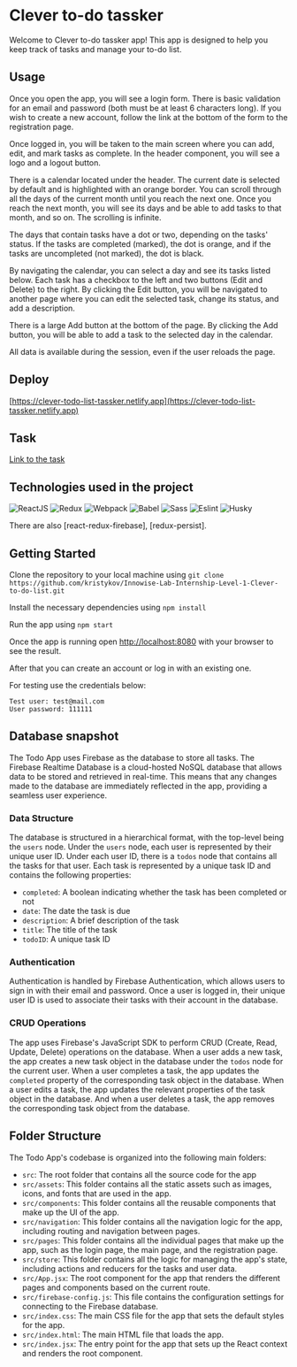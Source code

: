 # Clever to-do tassker

Welcome to Clever to-do tassker app! This app is designed to help you keep track of tasks and manage your to-do list.

## Usage

Once you open the app, you will see a login form. There is basic validation for an email and password (both must be at least 6 characters long). If you wish to create a new account, follow the link at the bottom of the form to the registration page.

Once logged in, you will be taken to the main screen where you can add, edit, and mark tasks as complete. In the header component, you will see a logo and a logout button.

There is a calendar located under the header. The current date is selected by default and is highlighted with an orange border. You can scroll through all the days of the current month until you reach the next one. Once you reach the next month, you will see its days and be able to add tasks to that month, and so on. The scrolling is infinite.

The days that contain tasks have a dot or two, depending on the tasks' status. If the tasks are completed (marked), the dot is orange, and if the tasks are uncompleted (not marked), the dot is black.

By navigating the calendar, you can select a day and see its tasks listed below. Each task has a checkbox to the left and two buttons (Edit and Delete) to the right. By clicking the Edit button, you will be navigated to another page where you can edit the selected task, change its status, and add a description.

There is a large Add button at the bottom of the page. By clicking the Add button, you will be able to add a task to the selected day in the calendar.

All data is available during the session, even if the user reloads the page.

## Deploy

[https://clever-todo-list-tassker.netlify.app](https://clever-todo-list-tassker.netlify.app)

## Task

[Link to the task](https://drive.google.com/file/d/1tG-0kA8bmJYkExUFQUzUT-AgxzVtohFE/view?usp=sharing)

## Technologies used in the project

![ReactJS](https://img.shields.io/badge/-ReactJS-0D1117?style=for-the-badge&logo=React)
![Redux](https://img.shields.io/badge/-Redux-0D1117?style=for-the-badge&logo=Redux)
![Webpack](https://img.shields.io/badge/-Webpack-0D1117?style=for-the-badge&logo=Webpack)
![Babel](https://img.shields.io/badge/-Babel-0D1117?style=for-the-badge&logo=Babel)
![Sass](https://img.shields.io/badge/-Sass-0D1117?style=for-the-badge&logo=Sass)
![Eslint](https://img.shields.io/badge/-Eslint-0D1117?style=for-the-badge&logo=Eslint)
![Husky](https://img.shields.io/badge/-Husky-0D1117?style=for-the-badge&logo=Husky)

There are also [react-redux-firebase], [redux-persist].

## Getting Started

Clone the repository to your local machine using `git clone https://github.com/kristykov/Innowise-Lab-Internship-Level-1-Clever-to-do-list.git`

Install the necessary dependencies using `npm install`

Run the app using `npm start`

Once the app is running open [http://localhost:8080](http://localhost:8080) with your browser to see the result.

After that you can create an account or log in with an existing one.

For testing use the credentials below:

```
Test user: test@mail.com
User password: 111111
```

## Database snapshot

The Todo App uses Firebase as the database to store all tasks. The Firebase Realtime Database is a cloud-hosted NoSQL database that allows data to be stored and retrieved in real-time. This means that any changes made to the database are immediately reflected in the app, providing a seamless user experience.

### Data Structure

The database is structured in a hierarchical format, with the top-level being the `users` node. Under the `users` node, each user is represented by their unique user ID. Under each user ID, there is a `todos` node that contains all the tasks for that user. Each task is represented by a unique task ID and contains the following properties:

- `completed`: A boolean indicating whether the task has been completed or not
- `date`: The date the task is due
- `description`: A brief description of the task
- `title`: The title of the task
- `todoID`: A unique task ID

### Authentication

Authentication is handled by Firebase Authentication, which allows users to sign in with their email and password. Once a user is logged in, their unique user ID is used to associate their tasks with their account in the database.

### CRUD Operations

The app uses Firebase's JavaScript SDK to perform CRUD (Create, Read, Update, Delete) operations on the database. When a user adds a new task, the app creates a new task object in the database under the `todos` node for the current user. When a user completes a task, the app updates the `completed` property of the corresponding task object in the database. When a user edits a task, the app updates the relevant properties of the task object in the database. And when a user deletes a task, the app removes the corresponding task object from the database.

## Folder Structure

The Todo App's codebase is organized into the following main folders:

- `src`: The root folder that contains all the source code for the app
- `src/assets`: This folder contains all the static assets such as images, icons, and fonts that are used in the app.
- `src/components`: This folder contains all the reusable components that make up the UI of the app.
- `src/navigation`: This folder contains all the navigation logic for the app, including routing and navigation between pages.
- `src/pages`: This folder contains all the individual pages that make up the app, such as the login page, the main page, and the registration page.
- `src/store`: This folder contains all the logic for managing the app's state, including actions and reducers for the tasks and user data.
- `src/App.jsx`: The root component for the app that renders the different pages and components based on the current route.
- `src/firebase-config.js`: This file contains the configuration settings for connecting to the Firebase database.
- `src/index.css`: The main CSS file for the app that sets the default styles for the app.
- `src/index.html`: The main HTML file that loads the app.
- `src/index.jsx`: The entry point for the app that sets up the React context and renders the root component.
